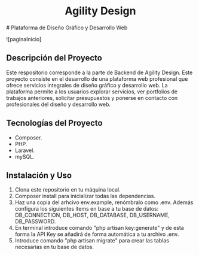 <h1 align="center"> Agility Design </h1>
# Plataforma de Diseño Gráfico y Desarrollo Web

![paginaInicio]

## Descripción del Proyecto
Este respositorio corresponde a la parte de Backend de Agility Design. Este proyecto consiste en el desarrollo de una plataforma web profesional que ofrece servicios integrales de diseño gráfico y desarrollo web. La plataforma permite a los usuarios explorar servicios, ver portfolios de trabajos anteriores, solicitar presupuestos y ponerse en contacto con profesionales del diseño y desarrollo web.

## Tecnologías del Proyecto

- Composer.
- PHP.
- Laravel.
- mySQL.

## Instalación y Uso

1. Clona este repositorio en tu máquina local.
2. Composer install para inicializar todas las dependencias.
3. Haz una copia del arhcivo env.example, renómbralo como .env. Además configura los siguientes ítems en base a tu base de datos: DB_CONNECTION, DB_HOST, DB_DATABASE, DB_USERNAME, DB_PASSWORD.
4. En terminal introduce comando "php artisan key:generate" y de esta forma la API Key se añadirá de forma automática a tu archivo .env.
5. Introduce comando "php artisan migrate" para crear las tablas necesarias en tu base de datos. 

